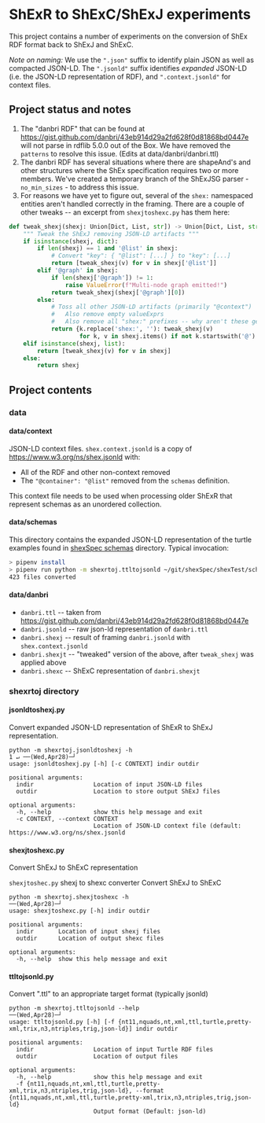 # ShExR to ShExC/ShExJ experiments
This project contains a number of experiments on the conversion of ShEx RDF format back to ShExJ and ShExC.  

_Note on naming:_ We use the `".json"` suffix to identify plain JSON as well as compacted JSON-LD.  The `".jsonld"`
suffix identifies _expanded_ JSON-LD (i.e. the JSON-LD representation of RDF), and `".context.jsonld"` for context files.

## Project status and notes
1) The "danbri RDF" that can be found at https://gist.github.com/danbri/43eb914d29a2fd628f0d81868bd0447e will not parse in rdflib 5.0.0
out of the Box.  We have removed the `patterns` to resolve this issue.  (Edits at data/danbri/danbri.ttl)
2) The danbri RDF has several situations where there are shapeAnd's and other structures where the ShEx specification requires
two or more members.  We've created a temporary branch of the ShExJSG parser - `no_min_sizes` - to address this issue.
3) For reasons we have yet to figure out, several of the `shex:` namespaced entities aren't handled correctly in the framing.
There are a couple of other tweaks -- an excerpt from `shexjtoshexc.py` has them here:
```python
def tweak_shexj(shexj: Union[Dict, List, str]) -> Union[Dict, List, str]:
    """ Tweak the ShExJ removing JSON-LD artifacts """
    if isinstance(shexj, dict):
        if len(shexj) == 1 and '@list' in shexj:
            # Convert "key": { "@list": [...] } to "key": [...]
            return [tweak_shexj(v) for v in shexj['@list']]
        elif '@graph' in shexj:
            if len(shexj['@graph']) != 1:
                raise ValueError(f"Multi-node graph emitted!")
            return tweak_shexj(shexj['@graph'][0])
        else:
            # Toss all other JSON-LD artifacts (primarily "@context")
            #   Also remove empty valueExprs
            #   Also remove all "shex:" prefixes -- why aren't these getting converted?
            return {k.replace('shex:', ''): tweak_shexj(v)
                    for k, v in shexj.items() if not k.startswith('@') and not (k == 'valueExpr' and not v)}
    elif isinstance(shexj, list):
        return [tweak_shexj(v) for v in shexj]
    else:
        return shexj
```
   


## Project contents
### data
#### data/context
JSON-LD context files. `shex.context.jsonld` is a copy of https://www.w3.org/ns/shex.jsonld with:
* All of the RDF and other non-context removed
* The `"@container": "@list"` removed from the `schemas` definition.

This context file needs to be used when processing older ShExR that represent schemas as an unordered collection.

#### data/schemas
This directory contains the expanded JSON-LD representation of the turtle examples found in 
[shexSpec schemas](https://github.com/shexSpec/shexTest/tree/main/schemas) directory. Typical invocation:
```bash
> pipenv install
> pipenv run python -m shexrtoj.ttltojsonld ~/git/shexSpec/shexTest/schemas data/schemas                                                                                                                                            2 ↵ ──(Wed,Apr28)─┘
423 files converted
```

#### data/danbri
* `danbri.ttl` -- taken from https://gist.github.com/danbri/43eb914d29a2fd628f0d81868bd0447e
* `danbri.jsonld` -- raw json-ld representation of `danbri.ttl`
* `danbri.shexj` -- result of framing `danbri.jsonld` with `shex.context.jsonld`
* `danbri.shexjt` -- "tweaked" version of the above, after `tweak_shexj` was applied above
* `danbri.shexc` -- ShExC representation of `danbri.shexjt`

### shexrtoj directory

#### jsonldtoshexj.py
Convert expanded JSON-LD representation of ShExR to ShExJ representation.   
```text
python -m shexrtoj.jsonldtoshexj -h                                                                                                                                                                                    1 ↵ ──(Wed,Apr28)─┘
usage: jsonldtoshexj.py [-h] [-c CONTEXT] indir outdir

positional arguments:
  indir                 Location of input JSON-LD files
  outdir                Location to store output ShExJ files

optional arguments:
  -h, --help            show this help message and exit
  -c CONTEXT, --context CONTEXT
                        Location of JSON-LD context file (default: https://www.w3.org/ns/shex.jsonld

```
#### shexjtoshexc.py
Convert ShExJ to ShExC representation

 `shexjtoshec.py` shexj to shexc converter
Convert ShExJ to ShExC
```text
python -m shexrtoj.shexjtoshexc -h                                                                                                                                                                                         ──(Wed,Apr28)─┘
usage: shexjtoshexc.py [-h] indir outdir

positional arguments:
  indir       Location of input shexj files
  outdir      Location of output shexc files

optional arguments:
  -h, --help  show this help message and exit
```
#### ttltojsonld.py
Convert ".ttl" to an appropriate target format (typically jsonld)
```text
python -m shexrtoj.ttltojsonld --help                                                                                                                                                                                      ──(Wed,Apr28)─┘
usage: ttltojsonld.py [-h] [-f {nt11,nquads,nt,xml,ttl,turtle,pretty-xml,trix,n3,ntriples,trig,json-ld}] indir outdir

positional arguments:
  indir                 Location of input Turtle RDF files
  outdir                Location of output files

optional arguments:
  -h, --help            show this help message and exit
  -f {nt11,nquads,nt,xml,ttl,turtle,pretty-xml,trix,n3,ntriples,trig,json-ld}, --format {nt11,nquads,nt,xml,ttl,turtle,pretty-xml,trix,n3,ntriples,trig,json-ld}
                        Output format (Default: json-ld)
```
